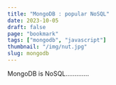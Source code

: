```yaml
---
title: "MongoDB : popular NoSQL"
date: 2023-10-05
draft: false
page: "bookmark"
tags: ["mongodb", "javascript"]
thumbnail: "/img/nut.jpg"
slug: mongodb
---
```

MongoDB is NoSQL.............
